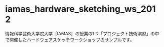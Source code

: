 iamas_hardware_sketching_ws_2012
================================

情報科学芸術大学院大学［IAMAS］の授業の1つ「プロジェクト技術演習」の中で開催したハードウェアスケッチワークショップのサンプルです。
